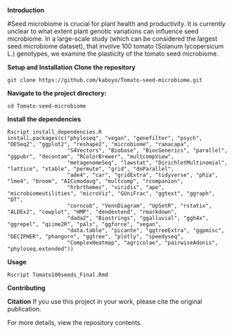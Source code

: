 **Introduction**

#Seed microbiome is crucial for plant health and productivity. It is currently unclear to what extent plant genotic variations can influence seed microbiome. In a large-scale study (which can be considered the largest seed microbiome dataset), that involve 100 tomato (Solanum lycopersicum L.) genotypes, we examine the plasticity of the tomato seed microbiome.


**Setup and Installation**
**Clone the repository**

```
git clone https://github.com/kaboyo/Tomato-seed-microbiome.git
```
**Navigate to the project directory:**

```
cd Tomato-seed-microbiome
```

**Install the dependencies**

```
Rscript install_dependencies.R
install.packages(c("phyloseq", "vegan", "genefilter", "psych", "DESeq2", "ggplot2", "reshape2", "microbiome", "ranacapa", 
                   "S4Vectors", "Biobase", "BiocGenerics", "parallel", "ggpubr", "decontam", "RColorBrewer", "multcompView", 
                   "metagenomeSeq", "lawstat", "DirichletMultinomial", "lattice", "xtable", "permute", "grid", "doParallel", 
                   "ade4", "car", "gridExtra", "tidyverse", "phia", "lme4", "broom", "AICcmodavg", "multcomp", "rcompanion", 
                   "hrbrthemes", "viridis", "ape", "microbiomeutilities", "microViz", "GUniFrac", "ggtext", "ggraph", "DT", 
                   "corncob", "VennDiagram", "UpSetR", "rstatix", "ALDEx2", "cowplot", "HMP", "dendextend", "rmarkdown", 
                   "dada2", "Biostrings", "ggalluvial", "ggh4x", "ggrepel", "qiime2R", "pals", "ggforce", "vegan", 
                   "data.table", "picante", "ggtreeExtra", "ggpmisc", "DECIPHER", "phangorn", "ggtree", "plotly", "speedyseq", 
                   "ComplexHeatmap", "agricolae", "pairwiseAdonis", "phyloseq.extended"))
```

**Usage**
```
Rscript Tomato100seeds_Final.Rmd
```

**Contributing**    

**Citation**
If you use this project in your work, please cite the original publication.

For more details, view the repository contents.